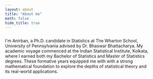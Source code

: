 ```yaml
---
layout: about
title: "About me"
math: false
hide_title: true
---
```



<!-- Wrap your content in a container div -->
<div class="content-container">

  <div class="text-container">
  <!-- Add your text inside a paragraph -->
  <p>
  I'm Anirban, a Ph.D. candidate in Statistics at The Wharton School, University of Pennsylvania advised by Dr. Bhaswar Bhattacharya. My academic voyage commenced at the Indian Statistical Institute, Kolkata, where I earned both my Bachelor of Statistics and Master of Statistics degrees. These formative years equipped me with with a strong mathematical foundation to explore the depths of statistical theory and its real-world applications.


  </p>
  </div>
    <!-- Add the image and give it a class for styling -->
  <img class="side-image" src="/images/mountains.jpeg" alt="" />

</div>

<!-- Add a style tag with CSS to control the layout -->
<style>
  .content-container {
    display: flex;
    align-items: flex-start;
  }
  .text-container {
    flex-grow: 1;
  }

  .side-image {
    margin-top: 50px;
    margin-left: 20px; /* Adjust the space between the image and the text */
    max-width: 40%; /* Adjust the width of the image */
    border-radius: 2%; /* Make the image circular */
    overflow: hidden; /* Hide anything outside of the circle */
  }

  /* Responsive design for smaller screens */
  @media (max-width: 768px) {
    .side-image {
      max-width: 100%;
      margin-left: 0;
      margin-bottom: 20px;
    }

    .content-container {
      flex-direction: column;
    }
  }
</style>
